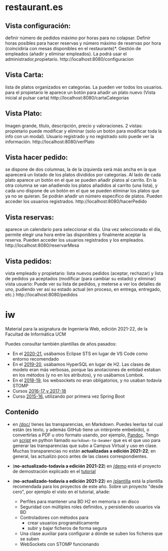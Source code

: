 # restaurant.es

## Vista configuración: 
definir número de pedidos máximo por horas para no colapsar. Definir horas posibles para hacer reservas y número máximo de reservas por hora (coincidiría con mesas disponibles en el restaurante)*. Gestión de empleados (añadir y eliminar empleados).
La podrá usar el administrador,propietario.
http://localhost:8080/configuracion 


## Vista Carta:
lista de platos organizados en categorias. La pueden ver todos los usuarios. para el propietario le aparece un botón para añadir un plato nuevo 
(Vista inicial al pulsar carta)
http://localhost:8080/cartaCategorias

## Vista Plato: 
Imagen grande, título, descripción, precio y valoraciones. 2 vistas: propietario puede modificar y eliminar (solo un botón para modificar toda la info con un modal). Usuario registrado y no registrado solo puede ver la información.
http://localhost:8080/verPlato

## Vista hacer pedido: 
se dispone de dos columnas, la de la izquierda será más ancha en la que aparecerá un listado de los platos divididos por categorías. Al lado de cada plato aparece un botón en el que se pueden añadir platos al carrito.
En la otra columna se van añadiendo los platos añadidos al carrito (una lista), y cada uno dispone de un botón en el que se pueden eliminar los platos que ya no se quieran. Se podrán añadir un número específico de platos.
Pueden acceder los usuarios registrados.
http://localhost:8080/hacerPedido

## Vista reservas:
aparece un calendario para seleccionar el día. Una vez seleccionado el día, permite elegir una hora entre las disponibles y finalmente aceptar la reserva.
Pueden acceder los usuarios registrados y los empleados.
http://localhost:8080/reservarMesa

## Vista pedidos:
vista empleado y propietario: lista nuevos pedidos (aceptar, rechazar) y lista de pedidos ya aceptados (modificar (para cambiar su estado) y eliminar)
vista usuario: Puede ver su lista de pedidos, y meterse a ver los detalles de uno, pudiendo ver así su estado actual (en proceso, en entrega, entregado, etc.)
http://localhost:8080/pedidos


# iw

Material para la asignatura de Ingeniería Web, edición 2021-22, de la Facultad de Informática UCM

Puedes consultar también plantillas de años pasados:

   - En el [2020-21](https://github.com/manuel-freire/iw/tree/version-del-curso-2020-21), usábamos Eclipse STS en lugar de VS Code como entorno recomendado
   - En el [2019-20](https://github.com/manuel-freire/iw/tree/version-del-curso-2019-20), usábamos HyperSQL en lugar de H2. Las clases de modelo eran más verbosas, porque las anotaciones de entidad estaban en los métodos (y no en los atributos), y no usábamos Lombok.
   - En el [2018-19](https://github.com/manuel-freire/iw1819), los websockets no eran obligatorios, y no usaban todavía STOMP
   - Cursos [2016-17 y 2017-18](https://github.com/manuel-freire/iw-1718)
   - Curso [2015-16](https://github.com/manuel-freire/iw-1516), utilizando por primera vez Spring Boot

## Contenido

* en [/doc/](https://github.com/manuel-freire/iw/tree/master/doc) tienes las transparencias, en Markdown. Puedes leerlas tal cual están (es texto, y además GitHub tiene un intérprete embebido), o convertirlas a PDF u otro formato usando, por ejemplo, [Pandoc](https://pandoc.org). Tengo un [script](https://github.com/manuel-freire/fdi-utils) en python llamado `markdown-to-beamer` que es el que uso para generar las transparencias que subo a Campus Virtual y uso en clase. Muchas transparencias no están **actualizadas a edición 2021-22**; en general, las actualizo poco antes de las clases correspondientes.

* (**no-actualizado-todavía a edición 2021-22**) en [/demo](https://github.com/manuel-freire/iw/tree/master/demo) está el proyecto de demostración explicado en el [tutorial](https://github.com/manuel-freire/iw/blob/master/doc/05-tutorial.md)

* (**no-actualizado-todavía a edición 2021-22**) en [/plantilla](https://github.com/manuel-freire/iw1/tree/master/plantilla) está la plantilla recomendada para los proyectos de este año. Sobre un proyecto "desde cero", por ejemplo el visto en el tutorial, añade:

    - Perfiles para mantener una BD H2 en memoria o en disco
    - Seguridad con múltiples roles definidos, y persistiendo usuarios vía BD
    - Controladores con métodos para
        * crear usuarios programáticamente
        * subir y bajar ficheros de forma segura
    - Una clase auxiliar para configurar a dónde se suben los ficheros que se suben
    - WebSockets con STOMP funcionando
